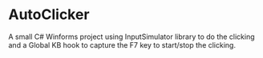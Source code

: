 # AutoClicker

A small C# Winforms project using InputSimulator library to do the clicking and a Global KB hook to capture the F7 key to start/stop the clicking.
